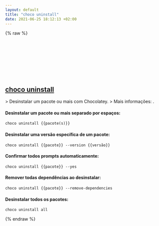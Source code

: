 ```yaml
---
layout: default
title: "choco uninstall"
date: 2021-06-25 18:12:13 +02:00
---
```

{% raw %}
<h2 id="choco-uninstall">
  <a href="/pt_br/windows/choco-uninstall.html">choco uninstall</a> <a href="#choco-uninstall"><svg class="icon">
    <use href="/assets/images/unicode_sprite.svg#link" />
  </svg></a>
</h2>
> Desinstalar um pacote ou mais com Chocolatey.
> Mais informações: <https://chocolatey.org/docs/commands-uninstall>.

#### Desinstalar um pacote ou mais separado por espaços:
```shell
choco uninstall {{pacote(s)}}
```
#### Desinstalar uma versão específica de um pacote:
```shell
choco uninstall {{pacote}} --version {{versão}}
```
#### Confirmar todos prompts automaticamente:
```shell
choco uninstall {{pacote}} --yes
```
#### Remover todas dependências ao desinstalar:
```shell
choco uninstall {{pacote}} --remove-dependencies
```
#### Desinstalar todos os pacotes:
```shell
choco uninstall all
```
{% endraw %}